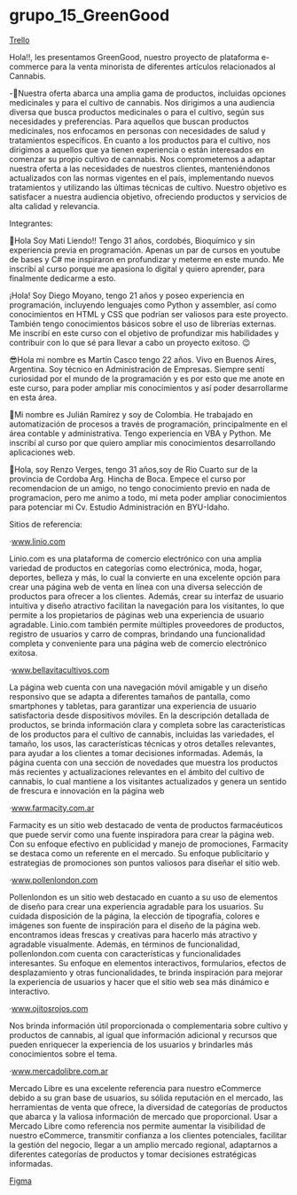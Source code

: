 # grupo_15_GreenGood

[Trello](https://trello.com/b/kSvyIebL/green-good)

Hola!!, les presentamos GreenGood, nuestro proyecto de plataforma e-commerce para la venta minorista de diferentes artículos relacionados al Cannabis.

-🧺Nuestra oferta abarca una amplia gama de productos, incluidas opciones medicinales y para el cultivo de cannabis. Nos dirigimos a una audiencia diversa que busca productos medicinales o para el cultivo, según sus necesidades y preferencias. Para aquellos que buscan productos medicinales, nos enfocamos en personas con necesidades de salud y tratamientos específicos. En cuanto a los productos para el cultivo, nos dirigimos a aquellos que ya tienen experiencia o están interesados ​​en comenzar su propio cultivo de cannabis.
Nos comprometemos a adaptar nuestra oferta a las necesidades de nuestros clientes, manteniéndonos actualizados con las normas vigentes en el país, implementando nuevos tratamientos y utilizando las últimas técnicas de cultivo. Nuestro objetivo es satisfacer a nuestra audiencia objetivo, ofreciendo productos y servicios de alta calidad y relevancia.

Integrantes:

🙂Hola Soy Mati Liendo!! Tengo 31 años, cordobés, Bioquímico y sin experiencia previa en programación. Apenas un par de cursos en youtube de bases y C# me inspiraron en profundizar y meterme en este mundo. Me inscribí al curso porque me apasiona lo digital y quiero aprender, para finalmente dedicarme a esto.

¡Hola! Soy Diego Moyano, tengo 21 años y poseo experiencia en programación, incluyendo lenguajes como Python y assembler, así como conocimientos en HTML y CSS que podrían ser valiosos para este proyecto. También tengo conocimientos básicos sobre el uso de librerías externas. Me inscribí en este curso con el objetivo de profundizar mis habilidades y contribuir con lo que sé para llevar a cabo un proyecto exitoso. 😉

😎Hola mi nombre es Martín Casco tengo 22 años. Vivo en Buenos Aires, Argentina. Soy técnico en Administración de Empresas. Siempre sentí curiosidad por el mundo de la programación y es por esto que me anote en este curso, para poder ampliar mis conocimientos y así poder desarrollarme en esta área.

🧐Mi nombre es Julián Ramírez y soy de Colombia. He trabajado en automatización de procesos a través de programación, principalmente en el área contable y administrativa. Tengo experiencia en VBA y Python. Me inscribí al curso por que quiero ampliar mis conocimientos desarrollando aplicaciones web.

🙂Hola, soy Renzo Verges, tengo 31 años,soy de Rio Cuarto sur de la provincia de Cordoba Arg. Hincha de Boca. Empece el curso por recomendacion de un amigo, no tengo conocimiento previo en nada de programacion, pero me animo a todo, mi meta poder ampliar conocimientos para potenciar mi Cv. Estudio Administración en BYU-Idaho.

Sitios de referencia:

·www.linio.com

Linio.com es una plataforma de comercio electrónico con una amplia variedad de productos en categorías como electrónica, moda, hogar, deportes, belleza y más, lo cual la convierte en una excelente opción para crear una página web de venta en línea con una diversa selección de productos para ofrecer a los clientes. Además, crear su interfaz de usuario intuitiva y diseño atractivo facilitan la navegación para los visitantes, lo que permite a los propietarios de páginas web una experiencia de usuario agradable. Linio.com también permite múltiples proveedores de productos, registro de usuarios y carro de compras, brindando una funcionalidad completa y conveniente para una página web de comercio electrónico exitosa.

·www.bellavitacultivos.com

La página web cuenta con una navegación móvil amigable y un diseño responsivo que se adapta a diferentes tamaños de pantalla, como smartphones y tabletas, para garantizar una experiencia de usuario satisfactoria desde dispositivos móviles.
En la descripción detallada de productos, se brinda información clara y completa sobre las características de los productos para el cultivo de cannabis, incluidas las variedades, el tamaño, los usos, las características técnicas y otros detalles relevantes, para ayudar a los clientes a tomar decisiones informadas.
Además, la página cuenta con una sección de novedades que muestra los productos más recientes y actualizaciones relevantes en el ámbito del cultivo de cannabis, lo cual mantiene a los visitantes actualizados y genera un sentido de frescura e innovación en la página web

·www.farmacity.com.ar

Farmacity es un sitio web destacado de venta de productos farmacéuticos que puede servir como una fuente inspiradora para crear la página web. Con su enfoque efectivo en publicidad y manejo de promociones, Farmacity se destaca como un referente en el mercado. Su enfoque publicitario y estrategias de promociones son puntos valiosos para diseñar el sitio web.

·www.pollenlondon.com

Pollenlondon es un sitio web destacado en cuanto a su uso de elementos de diseño para crear una experiencia agradable para los usuarios. Su cuidada disposición de la página, la elección de tipografía, colores e imágenes son fuente de inspiración para el diseño de la página web. encontramos ideas frescas y creativas para hacerlo más atractivo y agradable visualmente.
Además, en términos de funcionalidad, pollenlondon.com cuenta con características y funcionalidades interesantes. Su enfoque en elementos interactivos, formularios, efectos de desplazamiento y otras funcionalidades, te brinda inspiración para mejorar la experiencia de usuarios y hacer que el sitio web sea más dinámico e interactivo.

·www.ojitosrojos.com

Nos brinda información útil proporcionada o complementaria sobre cultivo y productos de cannabis, al igual que  información adicional y recursos que pueden enriquecer la experiencia de los usuarios y brindarles más conocimientos sobre el tema.

·www.mercadolibre.com.ar

Mercado Libre es una excelente referencia para nuestro eCommerce debido a su gran base de usuarios, su sólida reputación en el mercado, las herramientas de venta que ofrece,  la diversidad de categorías de productos que abarca y la valiosa información de mercado que proporcional. Usar a Mercado Libre como referencia nos permite aumentar la visibilidad  de nuestro eCommerce, transmitir confianza a los clientes potenciales, facilitar la gestión del negocio, llegar a un amplio mercado regional, adaptarnos a diferentes categorías de productos y tomar decisiones estratégicas informadas.

[Figma](https://www.figma.com/file/M01J1t0fBPxEENtYxKJMqF/Green-Good?node-id=0%3A1&t=FRT0CaBDWPwuztyL-1)

